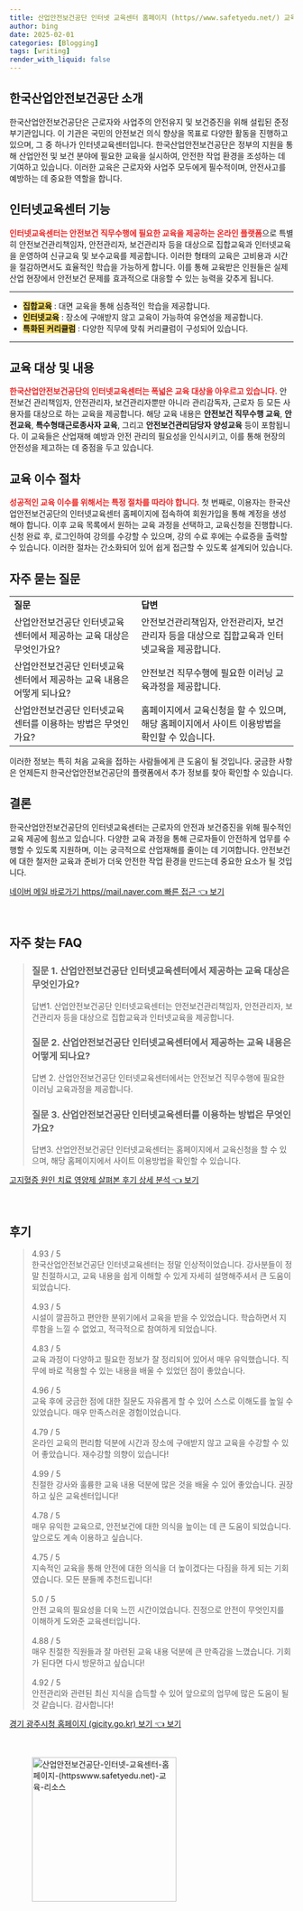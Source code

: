 ```yaml
---
title: 산업안전보건공단 인터넷 교육센터 홈페이지 (https//www.safetyedu.net/) 교육 리소스
author: bing
date: 2025-02-01
categories: [Blogging]
tags: [writing]
render_with_liquid: false
---
```



<h2 id='한국산업안전보건공단 소개'>한국산업안전보건공단 소개</h2>

<p>한국산업안전보건공단은 근로자와 사업주의 안전유지 및 보건증진을 위해 설립된 준정부기관입니다. 이 기관은 국민의 안전보건 의식 향상을 목표로 다양한 활동을 진행하고 있으며, 그 중 하나가 인터넷교육센터입니다. 한국산업안전보건공단은 정부의 지원을 통해 산업안전 및 보건 분야에 필요한 교육을 실시하여, 안전한 작업 환경을 조성하는 데 기여하고 있습니다. 이러한 교육은 근로자와 사업주 모두에게 필수적이며, 안전사고를 예방하는 데 중요한 역할을 합니다.</p>

<h2 id='인터넷교육센터 기능'>인터넷교육센터 기능</h2>

<p><b><span style="color: #ee2323;">인터넷교육센터는 안전보건 직무수행에 필요한 교육을 제공하는 온라인 플랫폼</span></b>으로 특별히 안전보건관리책임자, 안전관리자, 보건관리자 등을 대상으로 집합교육과 인터넷교육을 운영하여 신규교육 및 보수교육를 제공합니다. 이러한 형태의 교육은 고비용과 시간을 절감하면서도 효율적인 학습을 가능하게 합니다. 이를 통해 교육받은 인원들은 실제 산업 현장에서 안전보건 문제를 효과적으로 대응할 수 있는 능력을 갖추게 됩니다.</p>

<hr />

<ul>
    <li><b><span style="background-color: #ffe066;">집합교육</span></b> : 대면 교육을 통해 심층적인 학습을 제공합니다.</li>
    <li><b><span style="background-color: #ffe066;">인터넷교육</span></b> : 장소에 구애받지 않고 교육이 가능하여 유연성을 제공합니다.</li>
    <li><b><span style="background-color: #ffe066;">특화된 커리큘럼</span></b> : 다양한 직무에 맞춰 커리큘럼이 구성되어 있습니다.</li>
</ul>

<hr />

<h2 id='교육 대상 및 내용'>교육 대상 및 내용</h2>

<p><b><span style="color: #ee2323;">한국산업안전보건공단의 인터넷교육센터는 폭넓은 교육 대상을 아우르고 있습니다.</span></b> 안전보건 관리책임자, 안전관리자, 보건관리자뿐만 아니라 관리감독자, 근로자 등 모든 사용자를 대상으로 하는 교육을 제공합니다. 해당 교육 내용은 <b>안전보건 직무수행 교육</b>, <b>안전교육</b>, <b>특수형태근로종사자 교육</b>, 그리고 <b>안전보건관리담당자 양성교육</b> 등이 포함됩니다. 이 교육들은 산업재해 예방과 안전 관리의 필요성을 인식시키고, 이를 통해 현장의 안전성을 제고하는 데 중점을 두고 있습니다.</p>

<h2 id='교육 이수 절차'>교육 이수 절차</h2>

<p><b><span style="color: #ee2323;">성공적인 교육 이수를 위해서는 특정 절차를 따라야 합니다.</span></b> 첫 번째로, 이용자는 한국산업안전보건공단의 인터넷교육센터 홈페이지에 접속하여 회원가입을 통해 계정을 생성해야 합니다. 이후 교육 목록에서 원하는 교육 과정을 선택하고, 교육신청을 진행합니다. 신청 완료 후, 로그인하여 강의를 수강할 수 있으며, 강의 수료 후에는 수료증을 출력할 수 있습니다. 이러한 절차는 간소화되어 있어 쉽게 접근할 수 있도록 설계되어 있습니다.</p>

<h2 id='자주 묻는 질문'>자주 묻는 질문</h2>

<table>
    <tr>
        <td><b>질문</b></td>
        <td><b>답변</b></td>
    </tr>
    <tr>
        <td>산업안전보건공단 인터넷교육센터에서 제공하는 교육 대상은 무엇인가요?</td>
        <td>안전보건관리책임자, 안전관리자, 보건관리자 등을 대상으로 집합교육과 인터넷교육을 제공합니다.</td>
    </tr>
    <tr>
        <td>산업안전보건공단 인터넷교육센터에서 제공하는 교육 내용은 어떻게 되나요?</td>
        <td>안전보건 직무수행에 필요한 이러닝 교육과정을 제공합니다.</td>
    </tr>
    <tr>
        <td>산업안전보건공단 인터넷교육센터를 이용하는 방법은 무엇인가요?</td>
        <td>홈페이지에서 교육신청을 할 수 있으며, 해당 홈페이지에서 사이트 이용방법을 확인할 수 있습니다.</td>
    </tr>
</table>

<p>이러한 정보는 특히 처음 교육을 접하는 사람들에게 큰 도움이 될 것입니다. 궁금한 사항은 언제든지 한국산업안전보건공단의 플랫폼에서 추가 정보를 찾아 확인할 수 있습니다.</p>

<h2 id='결론'>결론</h2>

<p>한국산업안전보건공단의 인터넷교육센터는 근로자의 안전과 보건증진을 위해 필수적인 교육 제공에 힘쓰고 있습니다. 다양한 교육 과정을 통해 근로자들이 안전하게 업무를 수행할 수 있도록 지원하며, 이는 궁극적으로 산업재해를 줄이는 데 기여합니다. 안전보건에 대한 철저한 교육과 준비가 더욱 안전한 작업 환경을 만드는데 중요한 요소가 될 것입니다.</p>


<p><a class="click-button" title="네이버 메일 바로가기 https//mail.naver.com 빠른 접근" href="https://adkhouse.github.io/posts/%EB%84%A4%EC%9D%B4%EB%B2%84-%EB%A9%94%EC%9D%BC-%EB%B0%94%EB%A1%9C%EA%B0%80%EA%B8%B0-httpsmail.naver.com-%EB%B9%A0%EB%A5%B8-%EC%A0%91%EA%B7%BC/" rel="dofollow">네이버 메일 바로가기 https//mail.naver.com 빠른 접근 👈 보기</a></p><br>
<h2 id='자주_찾는_FAQ'>자주 찾는 FAQ</h2>
<div itemscope="" itemtype="https://schema.org/FAQPage"> 
<blockquote> 
<div itemscope="" itemprop="mainEntity" itemtype="https://schema.org/Question"> 
<h3 itemprop="name">질문 1. 산업안전보건공단 인터넷교육센터에서 제공하는 교육 대상은 무엇인가요?</h3> 
<div itemscope="" itemprop="acceptedAnswer" itemtype="https://schema.org/Answer"> 
<span itemprop="text"> 
<p>답변1. 산업안전보건공단 인터넷교육센터는 안전보건관리책임자, 안전관리자, 보건관리자 등을 대상으로 집합교육과 인터넷교육을 제공합니다.</p> 
</span> 
</div> 
</div> 
<div itemscope="" itemprop="mainEntity" itemtype="https://schema.org/Question"> 
<h3 itemprop="name">질문 2. 산업안전보건공단 인터넷교육센터에서 제공하는 교육 내용은 어떻게 되나요?</h3> 
<div itemscope="" itemprop="acceptedAnswer" itemtype="https://schema.org/Answer"> 
<span itemprop="text"> 
<p>답변 2. 산업안전보건공단 인터넷교육센터에서는 안전보건 직무수행에 필요한 이러닝 교육과정을 제공합니다.</p> 
</span> 
</div> 
</div> 
<div itemscope="" itemprop="mainEntity" itemtype="https://schema.org/Question"> 
<h3 itemprop="name">질문 3. 산업안전보건공단 인터넷교육센터를 이용하는 방법은 무엇인가요?</h3> 
<div itemscope="" itemprop="acceptedAnswer" itemtype="https://schema.org/Answer"> 
<span itemprop="text"> 
<p>답변3. 산업안전보건공단 인터넷교육센터는 홈페이지에서 교육신청을 할 수 있으며, 해당 홈페이지에서 사이트 이용방법을 확인할 수 있습니다.</p> 
</span> 
</div> 
</div> 
</blockquote> 
</div>
<p><a class="click-button" title="고지혈증 원인 치료 영양제 살펴본 후기 상세 분석" href="https://adkhouse.github.io/posts/%EA%B3%A0%EC%A7%80%ED%98%88%EC%A6%9D-%EC%9B%90%EC%9D%B8-%EC%B9%98%EB%A3%8C-%EC%98%81%EC%96%91%EC%A0%9C-%EC%82%B4%ED%8E%B4%EB%B3%B8-%ED%9B%84%EA%B8%B0-%EC%83%81%EC%84%B8-%EB%B6%84%EC%84%9D/" rel="dofollow">고지혈증 원인 치료 영양제 살펴본 후기 상세 분석 👈 보기</a></p><br>
<h2 id='후기'>후기</h2>
<div itemscope itemtype="https://schema.org/Product">
  <blockquote>
  <div itemprop="review" itemscope itemtype="https://schema.org/Review">
      <div itemprop="reviewRating" itemscope itemtype="https://schema.org/Rating"> <span itemprop="ratingValue">4.93</span> / <span itemprop="bestRating">5</span> </div>
      <span itemprop="reviewBody">한국산업안전보건공단 인터넷교육센터는 정말 인상적이었습니다. 강사분들이 정말 친절하시고, 교육 내용을 쉽게 이해할 수 있게 자세히 설명해주셔서 큰 도움이 되었습니다.</span>
  </div>
  <br>
  <div itemprop="review" itemscope itemtype="https://schema.org/Review">
      <div itemprop="reviewRating" itemscope itemtype="https://schema.org/Rating"> <span itemprop="ratingValue">4.93</span> / <span itemprop="bestRating">5</span> </div>
      <span itemprop="reviewBody">시설이 깔끔하고 편안한 분위기에서 교육을 받을 수 있었습니다. 학습하면서 지루함을 느낄 수 없었고, 적극적으로 참여하게 되었습니다.</span>
  </div>
  <br>
  <div itemprop="review" itemscope itemtype="https://schema.org/Review">
      <div itemprop="reviewRating" itemscope itemtype="https://schema.org/Rating"> <span itemprop="ratingValue">4.83</span> / <span itemprop="bestRating">5</span> </div>
      <span itemprop="reviewBody">교육 과정이 다양하고 필요한 정보가 잘 정리되어 있어서 매우 유익했습니다. 직무에 바로 적용할 수 있는 내용을 배울 수 있었던 점이 좋았습니다.</span>
  </div>
  <br>
  <div itemprop="review" itemscope itemtype="https://schema.org/Review">
      <div itemprop="reviewRating" itemscope itemtype="https://schema.org/Rating"> <span itemprop="ratingValue">4.96</span> / <span itemprop="bestRating">5</span> </div>
      <span itemprop="reviewBody">교육 후에 궁금한 점에 대한 질문도 자유롭게 할 수 있어 스스로 이해도를 높일 수 있었습니다. 매우 만족스러운 경험이었습니다.</span>
  </div>
  <br>
  <div itemprop="review" itemscope itemtype="https://schema.org/Review">
      <div itemprop="reviewRating" itemscope itemtype="https://schema.org/Rating"> <span itemprop="ratingValue">4.79</span> / <span itemprop="bestRating">5</span> </div>
      <span itemprop="reviewBody">온라인 교육의 편리함 덕분에 시간과 장소에 구애받지 않고 교육을 수강할 수 있어 좋았습니다. 재수강할 의향이 있습니다!</span>
  </div>
  <br>
  <div itemprop="review" itemscope itemtype="https://schema.org/Review">
      <div itemprop="reviewRating" itemscope itemtype="https://schema.org/Rating"> <span itemprop="ratingValue">4.99</span> / <span itemprop="bestRating">5</span> </div>
      <span itemprop="reviewBody">친절한 강사와 훌륭한 교육 내용 덕분에 많은 것을 배울 수 있어 좋았습니다. 권장하고 싶은 교육센터입니다!</span>
  </div>
  <br>
  <div itemprop="review" itemscope itemtype="https://schema.org/Review">
      <div itemprop="reviewRating" itemscope itemtype="https://schema.org/Rating"> <span itemprop="ratingValue">4.78</span> / <span itemprop="bestRating">5</span> </div>
      <span itemprop="reviewBody">매우 유익한 교육으로, 안전보건에 대한 의식을 높이는 데 큰 도움이 되었습니다. 앞으로도 계속 이용하고 싶습니다.</span>
  </div>
  <br>
  <div itemprop="review" itemscope itemtype="https://schema.org/Review">
      <div itemprop="reviewRating" itemscope itemtype="https://schema.org/Rating"> <span itemprop="ratingValue">4.75</span> / <span itemprop="bestRating">5</span> </div>
      <span itemprop="reviewBody">지속적인 교육을 통해 안전에 대한 의식을 더 높이겠다는 다짐을 하게 되는 기회였습니다. 모든 분들께 추천드립니다!</span>
  </div>
  <br>
  <div itemprop="review" itemscope itemtype="https://schema.org/Review">
      <div itemprop="reviewRating" itemscope itemtype="https://schema.org/Rating"> <span itemprop="ratingValue">5.0</span> / <span itemprop="bestRating">5</span> </div>
      <span itemprop="reviewBody">안전 교육의 필요성을 더욱 느낀 시간이었습니다. 진정으로 안전이 무엇인지를 이해하게 도와준 교육센터입니다.</span>
  </div>
  <br>
  <div itemprop="review" itemscope itemtype="https://schema.org/Review">
      <div itemprop="reviewRating" itemscope itemtype="https://schema.org/Rating"> <span itemprop="ratingValue">4.88</span> / <span itemprop="bestRating">5</span> </div>
      <span itemprop="reviewBody">매우 친절한 직원들과 잘 마련된 교육 내용 덕분에 큰 만족감을 느꼈습니다. 기회가 된다면 다시 방문하고 싶습니다!</span>
  </div>
  <br>
  <div itemprop="review" itemscope itemtype="https://schema.org/Review">
      <div itemprop="reviewRating" itemscope itemtype="https://schema.org/Rating"> <span itemprop="ratingValue">4.92</span> / <span itemprop="bestRating">5</span> </div>
      <span itemprop="reviewBody">안전관리와 관련된 최신 지식을 습득할 수 있어 앞으로의 업무에 많은 도움이 될 것 같습니다. 감사합니다!</span>
  </div>
  </blockquote>
</div>
<p><a class="click-button" title="경기 광주시청 홈페이지 (gjcity.go.kr) 보기" href="https://adkhouse.github.io/posts/%EA%B2%BD%EA%B8%B0-%EA%B4%91%EC%A3%BC%EC%8B%9C%EC%B2%AD-%ED%99%88%ED%8E%98%EC%9D%B4%EC%A7%80-(gjcity.go.kr)-%EB%B3%B4%EA%B8%B0/" rel="dofollow">경기 광주시청 홈페이지 (gjcity.go.kr) 보기 👈 보기</a></p><br>
<figure class="image"><img src="https://adkhouse.github.io/assets/img/thumbnail/산업안전보건공단-인터넷-교육센터-홈페이지-(httpswww.safetyedu.net)-교육-리소스.webp" alt="산업안전보건공단-인터넷-교육센터-홈페이지-(httpswww.safetyedu.net)-교육-리소스" width="256" height="256"></figure>